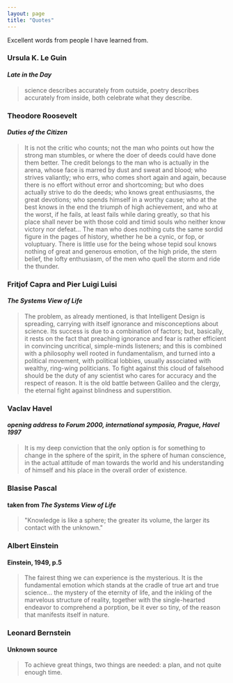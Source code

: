 ```yaml
---
layout: page
title: "Quotes"
---
```

 Excellent words from people I have learned from.

### Ursula K. Le Guin
#### *Late in the Day*
> science describes accurately from outside, poetry describes accurately from inside, both celebrate what they describe.

### Theodore Roosevelt
#### *Duties of the Citizen*
>It is not the critic who counts; not the man who points out how the strong man stumbles, or where the doer of deeds could have done them better. The credit belongs to the man who is actually in the arena, whose face is marred by dust and sweat and blood; who strives valiantly; who errs, who comes short again and again, because there is no effort without error and shortcoming; but who does actually strive to do the deeds; who knows great enthusiasms, the great devotions; who spends himself in a worthy cause; who at the best knows in the end the triumph of high achievement, and who at the worst, if he fails, at least fails while daring greatly, so that his place shall never be with those cold and timid souls who neither know victory nor defeat… The man who does nothing cuts the same sordid figure in the pages of history, whether he be a cynic, or fop, or voluptuary. There is little use for the being whose tepid soul knows nothing of great and generous emotion, of the high pride, the stern belief, the lofty enthusiasm, of the men who quell the storm and ride the thunder.

### Fritjof Capra and Pier Luigi Luisi
#### *The Systems View of Life*
>The problem, as already mentioned, is that Intelligent Design is spreading, carrying with itself ignorance and misconceptions about science. Its success is due to a combination of factors; but, basically, it rests on the fact that preaching ignorance and fear is rather efficient in convincing uncritical, simple-minds listeners; and this is combined with a philosophy well rooted in fundamentalism, and turned into a political movement, with political lobbies, usually associated with wealthy, ring-wing politicians. To fight against this cloud of falsehood should be the duty of any scientist who cares for accuracy and the respect of reason. It is the old battle between Galileo and the clergy, the eternal fight against blindness and superstition.

### Vaclav Havel
#### *opening address to Forum 2000, international symposia, Prague, Havel 1997*
> It is my deep conviction that the only option is for something to change in the sphere of the spirit, in the sphere of human conscience, in the actual attitude of man towards the world and his understanding of himself and his place in the overall order of existence.

### Blasise Pascal
#### taken from *The Systems View of Life*
> "Knowledge is like a sphere; the greater its volume, the larger its contact with the unknown."


### Albert Einstein
#### Einstein, 1949, p.5
 > The fairest thing we can experience is the mysterious. It is the fundamental emotion which stands at the cradle of true art and true science... the mystery of the eternity of life, and the inkling of the marvelous structure of reality, together with the single-hearted endeavor to comprehend a porption, be it ever so tiny, of the reason that manifests itself in nature.

### Leonard Bernstein
#### Unknown source
> To achieve great things, two things are needed: a plan, and not quite enough time. 
